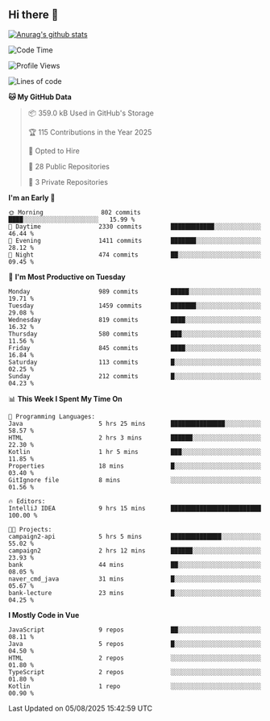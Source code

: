 ## Hi there 👋

[![Anurag's github stats](https://github-readme-stats.vercel.app/api?username=Songwonseok)](https://github.com/anuraghazra/github-readme-stats)



<!--START_SECTION:waka-->
![Code Time](http://img.shields.io/badge/Code%20Time-3%2C680%20hrs%202%20mins-blue)

![Profile Views](http://img.shields.io/badge/Profile%20Views-0-blue)

![Lines of code](https://img.shields.io/badge/From%20Hello%20World%20I%27ve%20Written-34.8%20million%20lines%20of%20code-blue)

**🐱 My GitHub Data** 

> 📦 359.0 kB Used in GitHub's Storage 
 > 
> 🏆 115 Contributions in the Year 2025
 > 
> 💼 Opted to Hire
 > 
> 📜 28 Public Repositories 
 > 
> 🔑 3 Private Repositories 
 > 
**I'm an Early 🐤** 

```text
🌞 Morning                802 commits         ████░░░░░░░░░░░░░░░░░░░░░   15.99 % 
🌆 Daytime                2330 commits        ████████████░░░░░░░░░░░░░   46.44 % 
🌃 Evening                1411 commits        ███████░░░░░░░░░░░░░░░░░░   28.12 % 
🌙 Night                  474 commits         ██░░░░░░░░░░░░░░░░░░░░░░░   09.45 % 
```
📅 **I'm Most Productive on Tuesday** 

```text
Monday                   989 commits         █████░░░░░░░░░░░░░░░░░░░░   19.71 % 
Tuesday                  1459 commits        ███████░░░░░░░░░░░░░░░░░░   29.08 % 
Wednesday                819 commits         ████░░░░░░░░░░░░░░░░░░░░░   16.32 % 
Thursday                 580 commits         ███░░░░░░░░░░░░░░░░░░░░░░   11.56 % 
Friday                   845 commits         ████░░░░░░░░░░░░░░░░░░░░░   16.84 % 
Saturday                 113 commits         █░░░░░░░░░░░░░░░░░░░░░░░░   02.25 % 
Sunday                   212 commits         █░░░░░░░░░░░░░░░░░░░░░░░░   04.23 % 
```


📊 **This Week I Spent My Time On** 

```text
💬 Programming Languages: 
Java                     5 hrs 25 mins       ███████████████░░░░░░░░░░   58.57 % 
HTML                     2 hrs 3 mins        ██████░░░░░░░░░░░░░░░░░░░   22.30 % 
Kotlin                   1 hr 5 mins         ███░░░░░░░░░░░░░░░░░░░░░░   11.85 % 
Properties               18 mins             █░░░░░░░░░░░░░░░░░░░░░░░░   03.40 % 
GitIgnore file           8 mins              ░░░░░░░░░░░░░░░░░░░░░░░░░   01.56 % 

🔥 Editors: 
IntelliJ IDEA            9 hrs 15 mins       █████████████████████████   100.00 % 

🐱‍💻 Projects: 
campaign2-api            5 hrs 5 mins        ██████████████░░░░░░░░░░░   55.02 % 
campaign2                2 hrs 12 mins       ██████░░░░░░░░░░░░░░░░░░░   23.93 % 
bank                     44 mins             ██░░░░░░░░░░░░░░░░░░░░░░░   08.05 % 
naver_cmd_java           31 mins             █░░░░░░░░░░░░░░░░░░░░░░░░   05.67 % 
bank-lecture             23 mins             █░░░░░░░░░░░░░░░░░░░░░░░░   04.25 % 
```

**I Mostly Code in Vue** 

```text
JavaScript               9 repos             ██░░░░░░░░░░░░░░░░░░░░░░░   08.11 % 
Java                     5 repos             █░░░░░░░░░░░░░░░░░░░░░░░░   04.50 % 
HTML                     2 repos             ░░░░░░░░░░░░░░░░░░░░░░░░░   01.80 % 
TypeScript               2 repos             ░░░░░░░░░░░░░░░░░░░░░░░░░   01.80 % 
Kotlin                   1 repo              ░░░░░░░░░░░░░░░░░░░░░░░░░   00.90 % 
```




 Last Updated on 05/08/2025 15:42:59 UTC
<!--END_SECTION:waka-->
